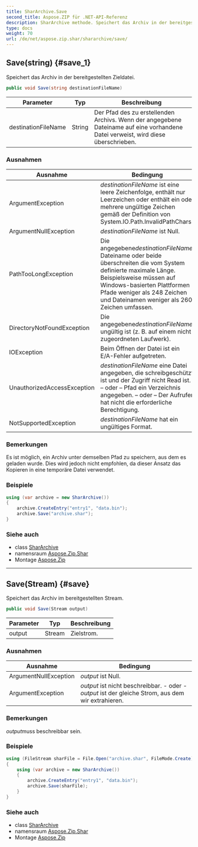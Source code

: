 ```yaml
---
title: SharArchive.Save
second_title: Aspose.ZIP für .NET-API-Referenz
description: SharArchive methode. Speichert das Archiv in der bereitgestellten Zieldatei.
type: docs
weight: 70
url: /de/net/aspose.zip.shar/shararchive/save/
---
```

## Save(string) {#save_1}

Speichert das Archiv in der bereitgestellten Zieldatei.

```csharp
public void Save(string destinationFileName)
```

| Parameter | Typ | Beschreibung |
| --- | --- | --- |
| destinationFileName | String | Der Pfad des zu erstellenden Archivs. Wenn der angegebene Dateiname auf eine vorhandene Datei verweist, wird diese überschrieben. |

### Ausnahmen

| Ausnahme | Bedingung |
| --- | --- |
| ArgumentException | *destinationFileName* ist eine leere Zeichenfolge, enthält nur Leerzeichen oder enthält ein oder mehrere ungültige Zeichen gemäß der Definition von System.IO.Path.InvalidPathChars. |
| ArgumentNullException | *destinationFileName* ist Null. |
| PathTooLongException | Die angegebene*destinationFileName*, Dateiname oder beide überschreiten die vom System definierte maximale Länge. Beispielsweise müssen auf Windows-basierten Plattformen Pfade weniger als 248 Zeichen und Dateinamen weniger als 260 Zeichen umfassen. |
| DirectoryNotFoundException | Die angegebene*destinationFileName* ungültig ist (z. B. auf einem nicht zugeordneten Laufwerk). |
| IOException | Beim Öffnen der Datei ist ein E/A-Fehler aufgetreten. |
| UnauthorizedAccessException | *destinationFileName* eine Datei angegeben, die schreibgeschützt ist und der Zugriff nicht Read ist. – oder – Pfad ein Verzeichnis angegeben. – oder – Der Aufrufer hat nicht die erforderliche Berechtigung. |
| NotSupportedException | *destinationFileName* hat ein ungültiges Format. |

### Bemerkungen

Es ist möglich, ein Archiv unter demselben Pfad zu speichern, aus dem es geladen wurde. Dies wird jedoch nicht empfohlen, da dieser Ansatz das Kopieren in eine temporäre Datei verwendet.

### Beispiele

```csharp
using (var archive = new SharArchive())
{
    archive.CreateEntry("entry1", "data.bin");        
    archive.Save("archive.shar");
}       
```

### Siehe auch

* class [SharArchive](../)
* namensraum [Aspose.Zip.Shar](../../shararchive/)
* Montage [Aspose.Zip](../../../)

---

## Save(Stream) {#save}

Speichert das Archiv im bereitgestellten Stream.

```csharp
public void Save(Stream output)
```

| Parameter | Typ | Beschreibung |
| --- | --- | --- |
| output | Stream | Zielstrom. |

### Ausnahmen

| Ausnahme | Bedingung |
| --- | --- |
| ArgumentNullException | *output* ist Null. |
| ArgumentException | *output* ist nicht beschreibbar. - oder -*output* ist der gleiche Strom, aus dem wir extrahieren. |

### Bemerkungen

*output*muss beschreibbar sein.

### Beispiele

```csharp
using (FileStream sharFile = File.Open("archive.shar", FileMode.Create))
{
    using (var archive = new SharArchive())
    {
        archive.CreateEntry("entry1", "data.bin");        
        archive.Save(sharFile);
    }
}       
```

### Siehe auch

* class [SharArchive](../)
* namensraum [Aspose.Zip.Shar](../../shararchive/)
* Montage [Aspose.Zip](../../../)


